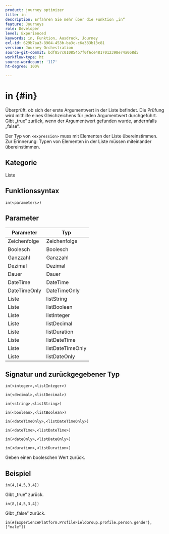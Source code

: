 ```yaml
---
product: journey optimizer
title: in
description: Erfahren Sie mehr über die Funktion „in“
feature: Journeys
role: Developer
level: Experienced
keywords: in, Funktion, Ausdruck, Journey
exl-id: 629b7aa3-8904-453b-ba3c-c6a333b13c81
version: Journey Orchestration
source-git-commit: bdf857c010854b7f0f6ce4817012398e74a068d5
workflow-type: ht
source-wordcount: '117'
ht-degree: 100%

---
```


# in {#in}

Überprüft, ob sich der erste Argumentwert in der Liste befindet. Die Prüfung wird mithilfe eines Gleichzeichens für jeden Argumentwert durchgeführt. Gibt „true“ zurück, wenn der Argumentwert gefunden wurde, andernfalls „false“.

Der Typ von `<expression>` muss mit Elementen der Liste übereinstimmen. Zur Erinnerung: Typen von Elementen in der Liste müssen miteinander übereinstimmen.

## Kategorie

Liste

## Funktionssyntax

`in(<parameters>)`

## Parameter

| Parameter | Typ |
|-----------|------------------|
| Zeichenfolge | Zeichenfolge |
| Boolesch | Boolesch |
| Ganzzahl | Ganzzahl |
| Dezimal | Dezimal |
| Dauer | Dauer |
| DateTime | DateTime |
| DateTimeOnly | DateTimeOnly |
| Liste | listString |
| Liste | listBoolean |
| Liste | listInteger |
| Liste | listDecimal |
| Liste | listDuration |
| Liste | listDateTime |
| Liste | listDateTimeOnly |
| Liste | listDateOnly |

## Signatur und zurückgegebener Typ

`in(<integer>,<listInteger>)`

`in(<decimal>,<listDecimal>)`

`in(<string>,<listString>)`

`in(<boolean>,<listBoolean>)`

`in(<dateTimeOnly>,<listDateTimeOnly>)`

`in(<dateTime>,<listDateTime>)`

`in(<dateOnly>,<listDateOnly>)`

`in(<duration>,<listDuration>)`

Geben einen booleschen Wert zurück.

## Beispiel

`in(4,[4,5,3,4])`

Gibt „true“ zurück.

`in(8,[4,5,3,4])`

Gibt „false“ zurück.

`in(#{ExperiencePlatform.ProfileFieldGroup.profile.person.gender}, ["male"])`
